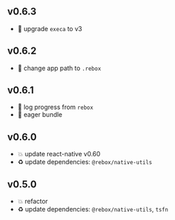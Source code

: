 ## v0.6.3

* 🐞 upgrade `execa` to v3

## v0.6.2

* 🐞 change app path to `.rebox`

## v0.6.1

* 🐞 log progress from `rebox`
* 🐞 eager bundle

## v0.6.0

* 💥 update react-native v0.60
* ♻️ update dependencies: `@rebox/native-utils`

## v0.5.0

* 💥 refactor
* ♻️ update dependencies: `@rebox/native-utils`, `tsfn`
